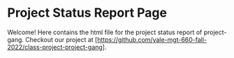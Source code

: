 # Project Status Report Page

Welcome! Here contains the html file for the project status report of project-gang. Checkout our project at [https://github.com/yale-mgt-660-fall-2022/class-project-project-gang].
